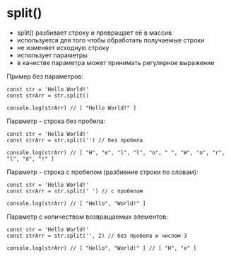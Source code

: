 # split()
- split() разбивает строку и превращает её в массив
- используется для того чтобы обработать получаемые строки
- не изменяет исходную строку
- использует параметры
- в качестве параметра может принимать регулярное выражение

Пример без параметров:

    const str = 'Hello World!'
    const strArr = str.split()

    console.log(strArr) // [ "Hello World!" ]

Параметр - строка без пробела:

    const str = 'Hello World!'
    const strArr = str.split('') // без пробела

    console.log(strArr) // [ "H", "e", "l", "l", "o", " ", "W", "o", "r", "l", "d", "!" ]

Параметр - строка с пробелом (разбиение строки по словам):

    const str = 'Hello World!'
    const strArr = str.split(' ') // с пробелом

    console.log(strArr) // [ "Hello", "World!" ]

Параметр с количеством возвращаемых элементов:

    const str = 'Hello World!'
    const strArr = str.split('', 2) // без пробела и числом 3

    console.log(strArr) // [ "Hello", "World!" ] // [ "H", "e" ]